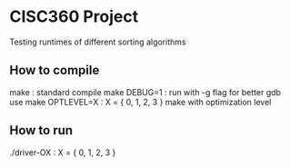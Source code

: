 # CISC360 Project

Testing runtimes of different sorting algorithms

## How to compile

make : standard compile
make DEBUG=1 : run with -g flag for better gdb use
make OPTLEVEL=X : X = { 0, 1, 2, 3 } make with optimization level

## How to run

./driver-OX : X = { 0, 1, 2, 3 } 

